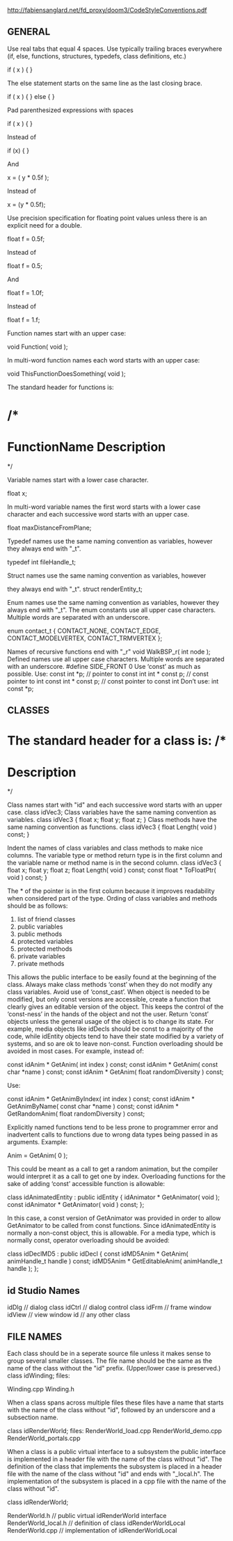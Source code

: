 http://fabiensanglard.net/fd_proxy/doom3/CodeStyleConventions.pdf

GENERAL
-------

Use real tabs that equal 4 spaces.
Use typically trailing braces everywhere (if, else, functions,
structures, typedefs, class definitions, etc.)

if ( x ) {
}

The else statement starts on the same line as the last closing brace.

if ( x ) {
} else {
}

Pad parenthesized expressions with spaces

if ( x ) {
}

Instead of

if (x) {
}

And

x = ( y * 0.5f );

Instead of

x = (y * 0.5f);

Use precision specification for floating point values unless there is
an explicit need for a double.

float f = 0.5f;

Instead of

float f = 0.5;

And

float f = 1.0f;

Instead of

float f = 1.f;

Function names start with an upper case:

void Function( void );

In multi-word function names each word starts with an upper case:

void ThisFunctionDoesSomething( void );

The standard header for functions is:

/*
====================
FunctionName
 Description
====================
*/

Variable names start with a lower case character.

float x;

In multi-word variable names the first word starts with a lower case
character and each successive word starts with an upper case.

float maxDistanceFromPlane;

Typedef names use the same naming convention as variables, however
they always end with "_t".

typedef int fileHandle_t;

Struct names use the same naming convention as variables, however

they always end with "_t".
struct renderEntity_t;

Enum names use the same naming convention as variables, however they
always end with "_t". The enum constants use all upper case
characters. Multiple words are separated with an underscore.

enum contact_t {
CONTACT_NONE,
CONTACT_EDGE,
CONTACT_MODELVERTEX,
CONTACT_TRMVERTEX
};

Names of recursive functions end with "_r"
void WalkBSP_r( int node );
Defined names use all upper case characters. Multiple words are
separated with an underscore.
#define SIDE_FRONT 0
Use ‘const’ as much as possible.
Use:
const int *p; // pointer to const int
int * const p; // const pointer to int
const int * const p; // const pointer to const int
Don’t use:
int const *p;

CLASSES
-------
The standard header for a class is:
/*
===============================================================================
Description
===============================================================================
*/

Class names start with "id" and each successive word starts with an
upper case.
class idVec3;
Class variables have the same naming convention as variables.
class idVec3 {
float x;
float y;
float z;
}
Class methods have the same naming convention as functions.
class idVec3 {
float Length( void ) const;
}

Indent the names of class variables and class methods to make nice
columns. The variable type or method return type is in the first
column and the variable name or method name is in the second column.
class idVec3 {
float x;
float y;
float z;
float Length( void ) const;
const float * ToFloatPtr( void ) const;
}

The * of the pointer is in the first column because it improves
readability when considered part of the type.
Ording of class variables and methods should be as follows:

1. list of friend classes
2. public variables
3. public methods
4. protected variables
5. protected methods
6. private variables
7. private methods

This allows the public interface to be easily found at the beginning
of the class.
Always make class methods ‘const’ when they do not modify any class
variables.
Avoid use of ‘const_cast’. When object is needed to be modified, but
only const versions are accessible, create a function that clearly
gives an editable version of the object. This keeps the control of
the ‘const-ness’ in the hands of the object and not the user.
Return ‘const’ objects unless the general usage of the object is to
change its state. For example, media objects like idDecls should be
const to a majority of the code, while idEntity objects tend to have
their state modified by a variety of systems, and so are ok to leave
non-const.
Function overloading should be avoided in most cases. For example,
instead of:

const idAnim * GetAnim( int index ) const;
const idAnim * GetAnim( const char *name ) const;
const idAnim * GetAnim( float randomDiversity ) const;

Use:

const idAnim * GetAnimByIndex( int index ) const;
const idAnim * GetAnimByName( const char *name ) const;
const idAnim * GetRandomAnim( float randomDiversity ) const;

Explicitly named functions tend to be less prone to programmer error
and inadvertent calls to functions due to wrong data types being
passed in as arguments. Example:

Anim = GetAnim( 0 );

This could be meant as a call to get a random animation, but the
compiler would interpret it as a call to get one by index.
Overloading functions for the sake of adding ‘const’ accessible
function is allowable:

class idAnimatedEntity : public idEntity {
idAnimator * GetAnimator( void );
const idAnimator * GetAnimator( void ) const;
};

In this case, a const version of GetAnimator was provided in order to
allow GetAnimator to be called from const functions. Since
idAnimatedEntity is normally a non-const object, this is allowable.
For a media type, which is normally const, operator overloading
should be avoided:

class idDeclMD5 : public idDecl {
const idMD5Anim * GetAnim( animHandle_t handle ) const;
idMD5Anim * GetEditableAnim( animHandle_t handle );
};

id Studio Names
---------------
id<name>Dlg // dialog class
id<name>Ctrl // dialog control class
id<name>Frm // frame window
id<name>View // view window
id<name> // any other class

FILE NAMES
---------

Each class should be in a seperate source file unless it makes sense
to group several smaller classes.
The file name should be the same as the name of the class without the
"id" prefix. (Upper/lower case is preserved.)
class idWinding;
files:

Winding.cpp
Winding.h

When a class spans across multiple files these files have a name that
starts with the name of the class without "id", followed by an
underscore and a subsection name.

class idRenderWorld;
files:
RenderWorld_load.cpp
RenderWorld_demo.cpp
RenderWorld_portals.cpp

When a class is a public virtual interface to a subsystem the public
interface is implemented in a header file with the name of the class
without "id". The definition of the class that implements the
subsystem is placed in a header file with the name of the class
without "id" and ends with "_local.h". The implementation of the
subsystem is placed in a cpp file with the name of the class without
"id".

class idRenderWorld;

RenderWorld.h // public virtual idRenderWorld interface
RenderWorld_local.h // definition of class idRenderWorldLocal
RenderWorld.cpp // implementation of idRenderWorldLocal
